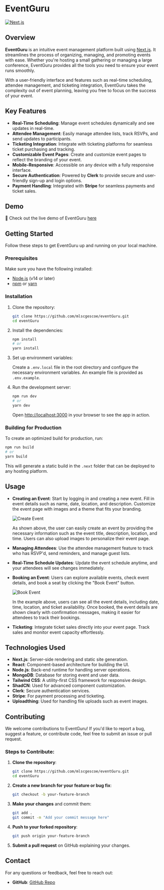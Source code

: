 
# EventGuru

[![Next.js](https://img.shields.io/badge/Next.js-14.0.0-blue.svg)](https://nextjs.org/)

## Overview

**EventGuru** is an intuitive event management platform built using [Next.js](https://nextjs.org/). It streamlines the process of organizing, managing, and promoting events with ease. Whether you're hosting a small gathering or managing a large conference, EventGuru provides all the tools you need to ensure your event runs smoothly.

With a user-friendly interface and features such as real-time scheduling, attendee management, and ticketing integration, EventGuru takes the complexity out of event planning, leaving you free to focus on the success of your event.

## Key Features

- **Real-Time Scheduling**: Manage event schedules dynamically and see updates in real-time.
- **Attendee Management**: Easily manage attendee lists, track RSVPs, and send updates to participants.
- **Ticketing Integration**: Integrate with ticketing platforms for seamless ticket purchasing and tracking.
- **Customizable Event Pages**: Create and customize event pages to reflect the branding of your event.
- **Mobile-Responsive**: Accessible on any device with a fully responsive interface.
- **Secure Authentication**: Powered by **Clerk** to provide secure and user-friendly sign-up and login options.
- **Payment Handling**: Integrated with **Stripe** for seamless payments and ticket sales.

## Demo

🚀 Check out the live demo of EventGuru [here](https://eventguru.vercel.app) 

## Getting Started

Follow these steps to get EventGuru up and running on your local machine.

### Prerequisites

Make sure you have the following installed:

- [Node.js](https://nodejs.org/) (v14 or later)
- [npm](https://www.npmjs.com/) or [yarn](https://yarnpkg.com/)

### Installation

1. Clone the repository:

   ```bash
   git clone https://github.com/mlscgescoe/eventGuru.git
   cd eventGuru
   ```

2. Install the dependencies:

   ```bash
   npm install
   # or
   yarn install
   ```

3. Set up environment variables:

   Create a `.env.local` file in the root directory and configure the necessary environment variables. An example file is provided as `.env.example`.

4. Run the development server:

   ```bash
   npm run dev
   # or
   yarn dev
   ```

   Open [http://localhost:3000](http://localhost:3000) in your browser to see the app in action.

### Building for Production

To create an optimized build for production, run:

```bash
npm run build
# or
yarn build
```

This will generate a static build in the `.next` folder that can be deployed to any hosting platform.

## Usage

- **Creating an Event**: Start by logging in and creating a new event. Fill in event details such as name, date, location, and description. Customize the event page with images and a theme that fits your branding.
  
  ![Create Event](./Screenshot%202024-10-06%20at%2010.09.09%20PM.png)
  
  As shown above, the user can easily create an event by providing the necessary information such as the event title, description, location, and time. Users can also upload images to personalize their event page.

- **Managing Attendees**: Use the attendee management feature to track who has RSVP'd, send reminders, and manage guest lists.
- **Real-Time Schedule Updates**: Update the event schedule anytime, and your attendees will see changes immediately.
- **Booking an Event**: Users can explore available events, check event details, and book a seat by clicking the "Book Event" button.
  
  ![Book Event](./Screenshot%202024-10-06%20at%2010.10.17%20PM.png)
  
  In the example above, users can see all the event details, including date, time, location, and ticket availability. Once booked, the event details are shown clearly with confirmation messages, making it easier for attendees to track their bookings.

- **Ticketing**: Integrate ticket sales directly into your event page. Track sales and monitor event capacity effortlessly.

## Technologies Used

- **Next.js**: Server-side rendering and static site generation.
- **React**: Component-based architecture for building the UI.
- **Node.js**: Back-end runtime for handling server operations.
- **MongoDB**: Database for storing event and user data.
- **Tailwind CSS**: A utility-first CSS framework for responsive design.
- **ShadCN**: Used for advanced component customization.
- **Clerk**: Secure authentication services.
- **Stripe**: For payment processing and ticketing.
- **Uploadthing**: Used for handling file uploads such as event images.

## Contributing

We welcome contributions to EventGuru! If you'd like to report a bug, suggest a feature, or contribute code, feel free to submit an issue or pull request.

### Steps to Contribute:

1. **Clone the repository**:

   ```bash
   git clone https://github.com/mlscgescoe/eventGuru.git
   cd eventGuru
   ```

2. **Create a new branch for your feature or bug fix**:

   ```bash
   git checkout -b your-feature-branch
   ```

3. **Make your changes** and commit them:

   ```bash
   git add .
   git commit -m "Add your commit message here"
   ```

4. **Push to your forked repository**:

   ```bash
   git push origin your-feature-branch
   ```

5. **Submit a pull request** on GitHub explaining your changes.

## Contact

For any questions or feedback, feel free to reach out:

- **GitHub**: [GitHub Repo](https://github.com/mlscgescoe/eventGuru)


